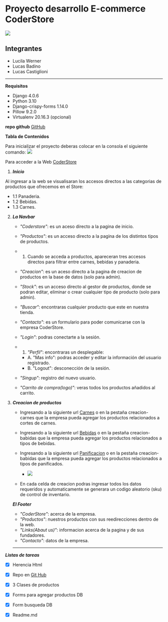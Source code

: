 # Proyecto desarrollo E-commerce CoderStore
![](https://media.discordapp.net/attachments/1004393238276362365/1005986351855964250/coderhouse-logo.png?width=473&height=473 )
## Integrantes
- Lucila Werner
- Lucas Badino
- Lucas Castiglioni
---
**Requisitos** 
- Django 4.0.6
- Python 3.10
- Django-crispy-forms 1.14.0
- Pillow 9.2.0
- Virtualenv 20.16.3 (opcional)

**repo github**
[GitHub](https://github.com/lucasbadino/trabajo_1)


**Tabla de Contenidos**

Para inicializar el proyecto deberas colocar en la consola el siguiente comando:
![](https://media.discordapp.net/attachments/1004393238276362365/1005977594602201238/Screen_Shot_2022-08-07_at_7.14.04_PM.png?width=1025&height=105)


Para acceder a la Web [CoderStore](url)

1. ***Inicio***

Al ingresar a la web se visualisaran los accesos directos a las categorias de productos que ofrecemos en el Store: 

   - 1.1 Panaderia. 
   - 1.2 Bebidas.
   - 1.3 Carnes.

2.  ***La Navbar*** 

    - *"Coderstore"*: es un aceso directo a la pagina de inicio.
    - *"Productos"*: es un acceso directo a la pagina de los distintos tipos de productos.
    
    - 1. Cuando se acceda a productos, apareceran tres accesos directos para filtrar entre carnes, bebidas y panaderia. 

    - *"Creacion"*: es un aceso directo a la pagina de creacion de productos en la base de datos (solo para admin).
    - *"Stock"*: es un acceso directo al gestor de productos, donde se podran editar, eliminar o crear cualquier tipo de producto (solo para admin).
    - *"Buscar"*: encontraras cualquier producto que este en nuestra tienda.
    - *"Contacto"*: es un formulario para poder comunicarse con la empresa CoderStore.
    - *"Login"*: podras conectarte a la sesión.
    - 1. *"Perfil"*: encontraras un desplegable:
        - A. "Mas info": podras acceder y editar la información del usuario registrado.
        - B. "Logout": desconección de la sesión.
    - *"Singup"*: registro del nuevo usuario.
    - *"Carrito de compra(logo)"*: veras todos los productos añadidos al carrito. 
<!--- -->
3. ***Creacion de productos***

    - Ingresando a la siguiente url [Carnes](url) o en la pestaña creacion- carnes que la empresa pueda agregar los productos relacionados a cortes de carnes.
    - Ingresando a la siguiente url [Bebidas](url) o en la pestaña creacion- babidas que la empresa pueda agregar los productos relacionados a tipos de bebidas.
    - Ingresando a la siguiente url [Panificacion](url) o en la pestaña creacion- babidas que la empresa pueda agregar los productos relacionados a tipos de panificados.

        - ![](https://media.discordapp.net/attachments/1004393238276362365/1005986750956576888/Formulario.png)

    - En cada celda de creacion podras ingresar todos los datos requeridos y automaticamente se generara un codigo aleatorio (sku) de control de inventario.
    
    ***El Footer***
    - *"CoderStore"*: acerca de la empresa.
    - *"Productos"*: nuestros productos con sus reedirecciones dentro de la web. 
    - *"Links(Abaut us)"*: informacion acerca de la pagina y de sus fundadores.
    - *"Contacto"*: datos de la empresa.
    ---
***Listas de tareas***
- [x] Herencia Html
- [x] Repo en [Git Hub](https://github.com/lucasbadino/trabajo_1)
- [x] 3 Clases de productos 
- [x] Forms para agregar productos DB
- [x] Form busqueda DB
- [x] Readme.md

